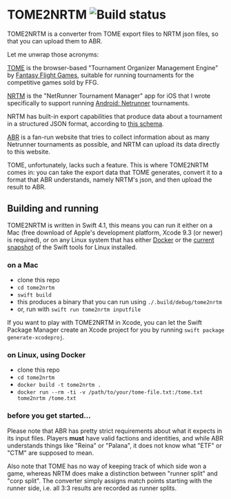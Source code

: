 # TOME2NRTM ![Build status](https://travis-ci.org/gereons/tome2nrtm.svg?branch=master)

TOME2NRTM is a converter from TOME export files to NRTM json files, so that you can upload them to ABR.

Let me unwrap those acronyms:

[TOME](https://www.fantasyflightgames.com/en/more/organized-play/tome/) is the browser-based "Tournament Organizer Management Engine" by [Fantasy Flight Games](https://www.fantasyflightgames.com), suitable for running tournaments for the competitive games sold by FFG.

[NRTM](https://itunes.apple.com/app/nrtm/id695468874) is the "NetRunner Tournament Manager" app for iOS that I wrote specifically to support running [Android: Netrunner](https://www.fantasyflightgames.com/en/products/android-netrunner-the-card-game/) tournaments.

NRTM has built-in export capabilities that produce data about a tournament in a structured JSON format, according to [this schema](http://steffens.org/nrtm/nrtm-schema.json).

[ABR](https://alwaysberunning.net) is a fan-run website that tries to collect information about as many Netrunner tournaments as possible, and NRTM can upload its data directly to this website.

TOME, unfortunately, lacks such a feature. This is where TOME2NRTM comes in: you can take the export data that TOME generates, convert it to a format that ABR understands, namely NRTM's json, and then upload the result to ABR.

## Building and running

TOME2NRTM is written in Swift 4.1, this means you can run it either on a Mac (free download of Apple's development platform, Xcode 9.3 (or newer) is required), or on any Linux system that has either [Docker](https://docker.io) or the [current snapshot](https://swift.org/download/#snapshots) of the Swift tools for Linux installed.

### on a Mac

* clone this repo
* `cd tome2nrtm`
* `swift build`
* this produces a binary that you can run using `./.build/debug/tome2nrtm`
* or, run with `swift run tome2nrtm inputfile`

If you want to play with TOME2NRTM in Xcode, you can let the Swift Package Manager create an Xcode project for you by running `swift package generate-xcodeproj`.

### on Linux, using Docker

* clone this repo
* `cd tome2nrtm`
* `docker build -t tome2nrtm .`
* `docker run --rm -ti -v /path/to/your/tome-file.txt:/tome.txt tome2nrtm /tome.txt`  

### before you get started...

Please note that ABR has pretty strict requirements about what it expects in its input files. Players **must** have valid factions and identities, and while ABR understands things like "Reina" or "Palana", it does not know what "ETF" or "CTM" are supposed to mean.

Also note that TOME has no way of keeping track of which side won a game, whereas NRTM does make a distinction between "runner split" and "corp split". The converter simply assigns match points starting with the runner side, i.e. all 3:3 results are recorded as runner splits.
